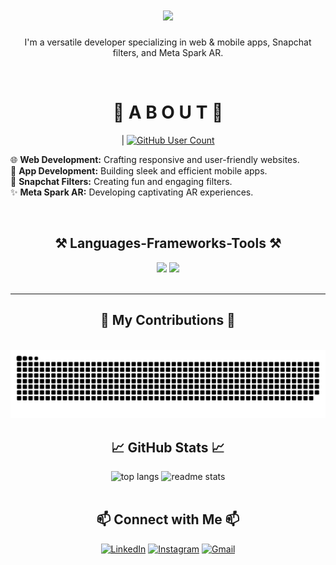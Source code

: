<h1 align="center">
    <img src="https://readme-typing-svg.herokuapp.com/?font=Righteous&size=35&center=true&vCenter=true&width=500&height=70&duration=4000&lines=Hi+There!+👋;+I'm+Danyal+Ahmad!;" />
</h1>
<p align="center">
I'm a versatile developer specializing in web & mobile apps, Snapchat filters, and Meta Spark AR.
</p>
<br/>

<div align="center">
<h1 align="center">👻 A B O U T 👻</h1>  |  <a href="https://github.com/Danyal-Ahmad">
        <img src="https://img.shields.io/github/followers/Danyal-Ahmad?label=Follow&style=social" alt="GitHub User Count"/>
    </a>
</div>
  
    
🌐 **Web Development:** Crafting responsive and user-friendly websites. </br>
📱 **App Development:** Building sleek and efficient mobile apps. </br>
🎨 **Snapchat Filters:** Creating fun and engaging filters.</br>
✨ **Meta Spark AR:** Developing captivating AR experiences.</br>
</div><br>

<h2 align="center">⚒️ Languages-Frameworks-Tools ⚒️</h2>

<div align="center">
    <img src="https://skillicons.dev/icons?i=react,bootstrap,mui,html,css,vscode,github,figma,tailwind,git,r" />
    <img src="https://skillicons.dev/icons?i=nodejs,python,javascript,typescript,express,firebase,mongodb,c,java,nextjs,mysql,flask" /><br>
</div>

<br/>
<hr/>

<div align="center">
  <h2>🐍 My Contributions 🐍</h2>
  <br>
  <img alt="snake eating my contributions" src="https://raw.githubusercontent.com/salesp07/salesp07/output/github-contribution-grid-snake.svg" />
  <br>
</div>

<div align="center">
      <h2>📈 GitHub Stats 📈</h2>
<img width="350" src="https://github-readme-stats-salesp07.vercel.app/api/top-langs/?username=danyal-ahmad&hide=HTML&langs_count=8&layout=compact&theme=react&border_radius=10&size_weight=0.5&count_weight=0.5&exclude_repo=github-readme-stats" alt="top langs" /> 
<img width="350" src="https://github-readme-stats-salesp07.vercel.app/api?username=danyal-ahmad&count_private=true&show_icons=true&theme=react&rank_icon=github&border_radius=10" alt="readme stats" />
</div>
<br>

<div align="center">
     <h2>📫 Connect with Me 📫</h2>
    
[![LinkedIn](https://img.shields.io/badge/LinkedIn-0077B5?logo=linkedin&logoColor=white)](https://pk.linkedin.com/in/danyal-ahmaad)
[![Instagram](https://img.shields.io/badge/Instagram-E4405F?logo=instagram&logoColor=white)](https://www.instagram.com/denial_khxn/)
[![Gmail](https://img.shields.io/badge/Gmail-333333?logo=gmail&logoColor=white)](mailto:danyalahmaad.pjb@gmail.com)

</div>


